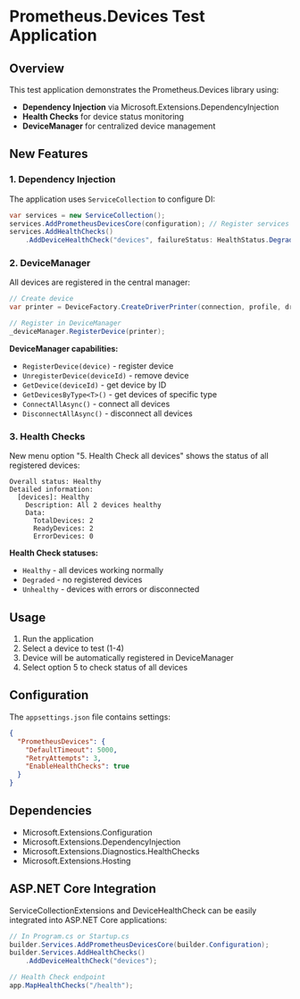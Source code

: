 # Prometheus.Devices Test Application

## Overview

This test application demonstrates the Prometheus.Devices library using:
- **Dependency Injection** via Microsoft.Extensions.DependencyInjection
- **Health Checks** for device status monitoring
- **DeviceManager** for centralized device management

## New Features

### 1. Dependency Injection

The application uses `ServiceCollection` to configure DI:

```csharp
var services = new ServiceCollection();
services.AddPrometheusDevicesCore(configuration); // Register services
services.AddHealthChecks()
    .AddDeviceHealthCheck("devices", failureStatus: HealthStatus.Degraded);
```

### 2. DeviceManager

All devices are registered in the central manager:

```csharp
// Create device
var printer = DeviceFactory.CreateDriverPrinter(connection, profile, driver);

// Register in DeviceManager
_deviceManager.RegisterDevice(printer);
```

**DeviceManager capabilities:**
- `RegisterDevice(device)` - register device
- `UnregisterDevice(deviceId)` - remove device
- `GetDevice(deviceId)` - get device by ID
- `GetDevicesByType<T>()` - get devices of specific type
- `ConnectAllAsync()` - connect all devices
- `DisconnectAllAsync()` - disconnect all devices

### 3. Health Checks

New menu option "5. Health Check all devices" shows the status of all registered devices:

```
Overall status: Healthy
Detailed information:
  [devices]: Healthy
    Description: All 2 devices healthy
    Data:
      TotalDevices: 2
      ReadyDevices: 2
      ErrorDevices: 0
```

**Health Check statuses:**
- `Healthy` - all devices working normally
- `Degraded` - no registered devices
- `Unhealthy` - devices with errors or disconnected

## Usage

1. Run the application
2. Select a device to test (1-4)
3. Device will be automatically registered in DeviceManager
4. Select option 5 to check status of all devices

## Configuration

The `appsettings.json` file contains settings:

```json
{
  "PrometheusDevices": {
    "DefaultTimeout": 5000,
    "RetryAttempts": 3,
    "EnableHealthChecks": true
  }
}
```

## Dependencies

- Microsoft.Extensions.Configuration
- Microsoft.Extensions.DependencyInjection
- Microsoft.Extensions.Diagnostics.HealthChecks
- Microsoft.Extensions.Hosting

## ASP.NET Core Integration

ServiceCollectionExtensions and DeviceHealthCheck can be easily integrated into ASP.NET Core applications:

```csharp
// In Program.cs or Startup.cs
builder.Services.AddPrometheusDevicesCore(builder.Configuration);
builder.Services.AddHealthChecks()
    .AddDeviceHealthCheck("devices");

// Health Check endpoint
app.MapHealthChecks("/health");
```
